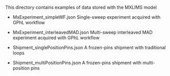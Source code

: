 This directory contains examples of data stored with the MXLIMS model

- MxExperiment_simpleWF.json   Single-sweep experiment acquired with GPhL workflow

- MxExperiment_interleavedMAD.json   Multi-sweep interleaved MAD experiment acquired with GPhL workflow

- Shipment_singlePositionPins.json   A frozen-pins shipment with traditional loops

- Shipment_multiPositionPins.json   A frozen-pins shipment with multi-position pins
